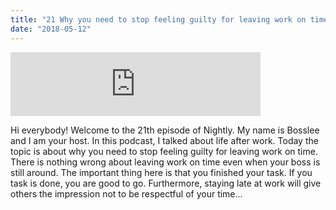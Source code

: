 ```yaml
---
title: "21 Why you need to stop feeling guilty for leaving work on time"
date: "2018-05-12"
---
```


<iframe src="https://anchor.fm/bosslee/embed/episodes/21-Why-you-need-to-stop-feeling-guilty-for-leaving-work-on-time-e1f6vq" height="102px" width="400px" frameborder="0" scrolling="no"></iframe>

 Hi everybody! Welcome to the 21th episode of Nightly. My name is Bosslee and I am your host. In this podcast, I talked about life after work. Today the topic is about why you need to stop feeling guilty for leaving work on time. There is nothing wrong about leaving work on time even when your boss is still around. The important thing here is that you finished your task. If you task is done, you are good to go. Furthermore, staying late at work will give others the impression not to be respectful of your time...
